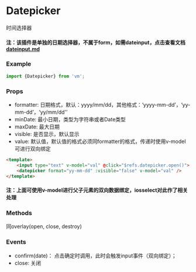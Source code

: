 Datepicker
====================
时间选择器

#### 注：该插件是单独的日期选择器，不属于form，如需dateinput，点击查看文档[dateinput.md](./dateinput.md)

### Example

```js
import {Datepicker} from 'vm';
```

### Props

* formatter: 日期格式，默认：yyyy/mm/dd，其他格式：‘yyyy-mm-dd’，‘yy-mm-dd’，‘yy/mm/dd'’
* minDate: 最小日期，类型为字符串或者Date类型
* maxDate: 最大日期
* visible: 是否显示，默认显示
* value: 默认值，默认值的格式必须同formatter的格式，传递时使用v-model可进行双向绑定

```html
<template>
	<input type="text" v-model="val" @click="$refs.datepicker.open()">
	<datepicker format="yy-mm-dd" :visible="false" v-model="val" />
</template>
```
#### 注：上面可使用v-model进行父子元素的双向数据绑定，iosselect对此作了相关处理

### Methods

同overlay(open, close, destroy)

### Events

* confirm(date)： 点击确定时调用，此时会触发input事件（双向绑定）；
* close: 关闭